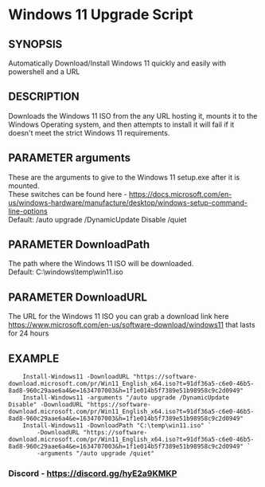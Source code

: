 # Windows 11 Upgrade Script
## SYNOPSIS  
Automatically Download/Install Windows 11 quickly and easily with powershell and a URL  
## DESCRIPTION  
Downloads the Windows 11 ISO from the any URL hosting it, mounts it to the Windows Operating system, and then attempts to install it will fail if it doesn't meet the strict Windows 11 requirements.  
## PARAMETER arguments  
These are the arguments to give to the Windows 11 setup.exe after it is mounted.  
These switches can be found here - https://docs.microsoft.com/en-us/windows-hardware/manufacture/desktop/windows-setup-command-line-options  
Default: /auto upgrade /DynamicUpdate Disable /quiet  

## PARAMETER DownloadPath  
The path where the Windows 11 ISO will be downloaded.   
Default: C:\windows\temp\win11.iso  

## PARAMETER DownloadURL  
The URL for the Windows 11 ISO you can grab a download link here https://www.microsoft.com/en-us/software-download/windows11 that lasts for 24 hours  

## EXAMPLE  
        Install-Windows11 -DownloadURL "https://software-download.microsoft.com/pr/Win11_English_x64.iso?t=91df36a5-c6e0-46b5-8ad8-960c29aae6a4&e=1634707003&h=1f1e014b5f7389e51b98958c9c2d0949"  
        Install-Windows11 -arguments "/auto upgrade /DynamicUpdate Disable" -DownloadURL "https://software-download.microsoft.com/pr/Win11_English_x64.iso?t=91df36a5-c6e0-46b5-8ad8-960c29aae6a4&e=1634707003&h=1f1e014b5f7389e51b98958c9c2d0949"  
        Install-Windows11 -DownloadPath "C:\temp\win11.iso" `  
            -DownloadURL "https://software-download.microsoft.com/pr/Win11_English_x64.iso?t=91df36a5-c6e0-46b5-8ad8-960c29aae6a4&e=1634707003&h=1f1e014b5f7389e51b98958c9c2d0949" `  
            -arguments "/auto upgrade /quiet"  

### Discord - https://discord.gg/hyE2a9KMKP
